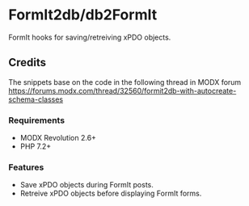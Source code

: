 # FormIt2db/db2FormIt

FormIt hooks for saving/retreiving xPDO objects.

## Credits

The snippets base on the code in the following thread in MODX forum
https://forums.modx.com/thread/32560/formit2db-with-autocreate-schema-classes

### Requirements

* MODX Revolution 2.6+
* PHP 7.2+

### Features

* Save xPDO objects during FormIt posts.
* Retreive xPDO objects before displaying FormIt forms.
